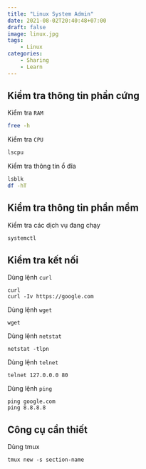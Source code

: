 ```yaml
---
title: "Linux System Admin"
date: 2021-08-02T20:40:48+07:00
draft: false
image: linux.jpg
tags:
    - Linux
categories:
    - Sharing
    - Learn
---
```


## Kiểm tra thông tin phần cứng

Kiểm tra `RAM`
```bash
free -h
```

Kiểm tra `CPU`
```bash
lscpu
```

Kiểm tra thông tin ổ đĩa
```bash
lsblk
df -hT
```

## Kiểm tra thông tin phần mềm

Kiểm tra các dịch vụ đang chạy
```bash
systemctl
```

## Kiểm tra kết nối

Dùng lệnh `curl`
```
curl
curl -Iv https://google.com
```

Dùng lệnh `wget`
```
wget
```

Dùng lệnh `netstat`
```
netstat -tlpn
```

Dùng lệnh `telnet`
```
telnet 127.0.0.0 80
```

Dùng lệnh `ping`
```
ping google.com
ping 8.8.8.8
```

## Công cụ cần thiết

Dùng tmux
```
tmux new -s section-name
```